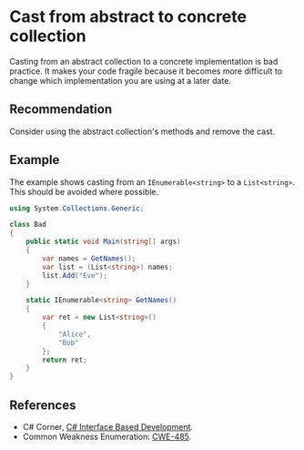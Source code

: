 # Cast from abstract to concrete collection
Casting from an abstract collection to a concrete implementation is bad practice. It makes your code fragile because it becomes more difficult to change which implementation you are using at a later date.


## Recommendation
Consider using the abstract collection's methods and remove the cast.


## Example
The example shows casting from an `IEnumerable<string>` to a `List<string>`. This should be avoided where possible.


```csharp
using System.Collections.Generic;

class Bad
{
    public static void Main(string[] args)
    {
        var names = GetNames();
        var list = (List<string>) names;
        list.Add("Eve");
    }

    static IEnumerable<string> GetNames()
    {
        var ret = new List<string>()
        {
            "Alice",
            "Bob"
        };
        return ret;
    }
}

```

## References
* C\# Corner, [C\# Interface Based Development](https://www.c-sharpcorner.com/article/C-Sharp-interface-based-development/).
* Common Weakness Enumeration: [CWE-485](https://cwe.mitre.org/data/definitions/485.html).
